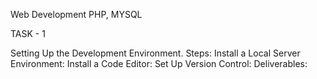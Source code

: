 Web Development
PHP, MYSQL

TASK - 1

Setting Up the Development Environment.
Steps:
Install a Local Server Environment:
Install a Code Editor:
Set Up Version Control:
Deliverables:


